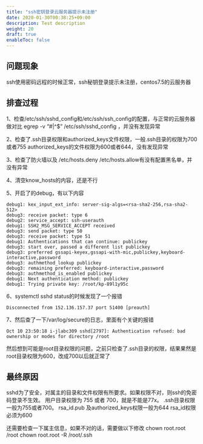 ```yaml
---
title: "ssh密钥登录云服务器提示未注册"
date: 2020-01-30T00:38:25+09:00
description: Test description
weight: 20
draft: true
enableToc: false
---
```


## 问题现象

ssh使用密码远程的时候正常，ssh秘钥登录提示未注册，centos7.5的云服务器

## 排查过程

1、检查/etc/ssh/sshd_config和/etc/ssh/ssh_config的配置，与正常的云服务器做对比 egrep -v “#|^$” /etc/ssh/sshd_config ，并没有发现异常

2、检查了.ssh目录权限和authorized_keys文件权限，一般.ssh目录的权限为700或者755 authorized_keys的文件权限为600或者644，没有发现异常

3、检查了防火墙以及 /etc/hosts.deny /etc/hosts.allow有没有配置黑名单，并没有异常

4、清空know_hosts的内容，还是不行

5、开启了的debug，有以下内容

```
debug1: kex_input_ext_info: server-sig-algs=<rsa-sha2-256,rsa-sha2-512>
debug3: receive packet: type 6
debug2: service_accept: ssh-userauth
debug1: SSH2_MSG_SERVICE_ACCEPT received
debug3: send packet: type 50
debug3: receive packet: type 51
debug1: Authentications that can continue: publickey
debug3: start over, passed a different list publickey
debug3: preferred gssapi-keyex,gssapi-with-mic,publickey,keyboard-interactive,password
debug3: authmethod_lookup publickey
debug3: remaining preferred: keyboard-interactive,password
debug3: authmethod_is_enabled publickey
debug1: Next authentication method: publickey
debug1: Trying private key: /root/kp-89l1y95c
```

6、systemctl sshd status的时候发现了一个报错

```
Disconnected from 152.136.157.37 port 51400 [preauth]
```

7、然后查了一下/var/log/secure的日志，里面有个关键的报错

```
Oct 10 23:50:18 i-jlabc309 sshd[2797]: Authentication refused: bad ownership or modes for directory /root
```

然后想到可能是root目录权限的问题，之前只检查了.ssh目录的权限，结果果然是root目录权限为600，改成700以后就正常了

## 最终原因

sshd为了安全，对属主的目录和文件权限有所要求。如果权限不对，则ssh的免密码登录不生效。 用户目录权限为 755 或者 700，就是不能是77x。 .ssh目录权限一般为755或者700。 rsa_id.pub 及authorized_keys权限一般为644 rsa_id权限必须为600

还需要检查一下属主信息，如果不对的话，需要做以下修改 chown root.root /root chown root.root -R /root/.ssh

